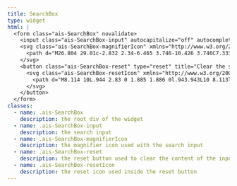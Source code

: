 ```yaml
---
title: SearchBox
type: widget
html: |
  <form class="ais-SearchBox" novalidate>
    <input class="ais-SearchBox-input" autocapitalize="off" autocomplete="off" autocorrect="off" placeholder="Search for products" role="textbox" spellcheck="false" type="text" value="">
    <svg class="ais-SearchBox-magnifierIcon" xmlns="http://www.w3.org/2000/svg" id="sbx-icon-search-13" viewBox="0 0 40 40" width="40" height="40">
      <path d="M26.804 29.01c-2.832 2.34-6.465 3.746-10.426 3.746C7.333 32.756 0 25.424 0 16.378 0 7.333 7.333 0 16.378 0c9.046 0 16.378 7.333 16.378 16.378 0 3.96-1.406 7.594-3.746 10.426l10.534 10.534c.607.607.61 1.59-.004 2.202-.61.61-1.597.61-2.202.004L26.804 29.01zm-10.426.627c7.323 0 13.26-5.936 13.26-13.26 0-7.32-5.937-13.257-13.26-13.257C9.056 3.12 3.12 9.056 3.12 16.378c0 7.323 5.936 13.26 13.258 13.26z"></path>
    </svg>
    <button class="ais-SearchBox-reset" type="reset" title="Clear the search query." style="display: none;">
      <svg class="ais-SearchBox-resetIcon" xmlns="http://www.w3.org/2000/svg" viewBox="0 0 20 20" width="20" height="20">
        <path d="M8.114 10L.944 2.83 0 1.885 1.886 0l.943.943L10 8.113l7.17-7.17.944-.943L20 1.886l-.943.943-7.17 7.17 7.17 7.17.943.944L18.114 20l-.943-.943-7.17-7.17-7.17 7.17-.944.943L0 18.114l.943-.943L8.113 10z"></path>
      </svg>
    </button>
  </form>
classes:
  - name: .ais-SearchBox
    description: the root div of the widget
  - name: .ais-SearchBox-input
    description: the search input
  - name: .ais-SearchBox-magnifierIcon
    description: the magnifier icon used with the search input
  - name: .ais-SearchBox-reset
    description: the reset button used to clear the content of the input
  - name: .ais-SearchBox-resetIcon
    description: the reset icon used inside the reset button
---
```

